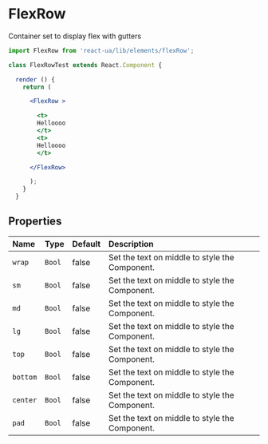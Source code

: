 # FlexRow

Container set to display flex with gutters

<!-- example -->
```jsx
import FlexRow from 'react-ua/lib/elements/flexRow';

class FlexRowTest extends React.Component {

  render () {
    return (

      <FlexRow >

        <t>
        Helloooo
        </t>
        <t>
        Helloooo
        </t>

      </FlexRow>

      );
    }
  }
  ```

  ## Properties

  | Name      | Type      | Default         | Description|
  |:-----|:-----|:-----|:-----|
  | `wrap` | `Bool`  | false | Set the text on middle to style the Component.|
  | `sm` | `Bool`  | false | Set the text on middle to style the Component.|
  | `md` | `Bool`  | false | Set the text on middle to style the Component.|
  | `lg` | `Bool`  | false | Set the text on middle to style the Component.|
  | `top` | `Bool`  | false | Set the text on middle to style the Component.|
  | `bottom`  | `Bool` | false | Set the text on middle to style the Component.|
  | `center`  | `Bool` | false | Set the text on middle to style the Component.|
  | `pad`  | `Bool` | false | Set the text on middle to style the Component.|
